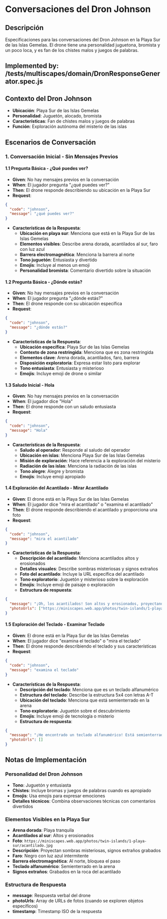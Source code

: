 # Conversaciones del Dron Johnson

## Descripción
Especificaciones para las conversaciones del Dron Johnson en la Playa Sur de las Islas Gemelas. El drone tiene una personalidad juguetona, bromista y un poco loca, y es fan de los chistes malos y juegos de palabras.
## Implemented by: /tests/multiscapes/domain/DronResponseGenerator.spec.js

## Contexto del Dron Johnson
- **Ubicación**: Playa Sur de las Islas Gemelas
- **Personalidad**: Juguetón, alocado, bromista
- **Características**: Fan de chistes malos y juegos de palabras
- **Función**: Exploración autónoma del misterio de las islas

## Escenarios de Conversación

### 1. Conversación Inicial - Sin Mensajes Previos

#### 1.1 Pregunta Básica - ¿Qué puedes ver?
- **Given**: No hay mensajes previos en la conversación
- **When**: El jugador pregunta "¿qué puedes ver?"
- **Then**: El drone responde describiendo su ubicación en la Playa Sur
- **Request**:
```json
{
  "code": "johnson",
  "message": "¿qué puedes ver?"
}
```
- **Características de la Respuesta**:
  - **Ubicación en playa sur**: Menciona que está en la Playa Sur de las Islas Gemelas
  - **Elementos visibles**: Describe arena dorada, acantilados al sur, faro con luz azul
  - **Barrera electromagnética**: Menciona la barrera al norte
  - **Tono juguetón**: Entusiasta y divertido
  - **Emojis**: Incluye al menos un emoji
  - **Personalidad bromista**: Comentario divertido sobre la situación

#### 1.2 Pregunta Básica - ¿Dónde estás?
- **Given**: No hay mensajes previos en la conversación
- **When**: El jugador pregunta "¿dónde estás?"
- **Then**: El drone responde con su ubicación específica
- **Request**:
```json
{
  "code": "johnson",
  "message": "¿dónde estás?"
}
```
- **Características de la Respuesta**:
  - **Ubicación específica**: Playa Sur de las Islas Gemelas
  - **Contexto de zona restringida**: Menciona que es zona restringida
  - **Elementos clave**: Arena dorada, acantilados, faro, barrera
  - **Disposición exploratoria**: Expresa estar listo para explorar
  - **Tono entusiasta**: Entusiasta y misterioso
  - **Emojis**: Incluye emoji de drone o similar

#### 1.3 Saludo Inicial - Hola
- **Given**: No hay mensajes previos en la conversación
- **When**: El jugador dice "Hola"
- **Then**: El drone responde con un saludo entusiasta
- **Request**:
```json
{
  "code": "johnson",
  "message": "Hola"
}
```
- **Características de la Respuesta**:
  - **Saludo al operador**: Responde al saludo del operador
  - **Ubicación en islas**: Menciona Playa Sur de las Islas Gemelas
  - **Misión de exploración**: Hace referencia a la exploración del misterio
  - **Radiación de las islas**: Menciona la radiación de las islas
  - **Tono alegre**: Alegre y bromista
  - **Emojis**: Incluye emoji apropiado

#### 1.4 Exploración del Acantilado - Mirar Acantilado
- **Given**: El drone está en la Playa Sur de las Islas Gemelas
- **When**: El jugador dice "mira el acantilado" o "examina el acantilado"
- **Then**: El drone responde describiendo el acantilado y proporciona una foto
- **Request**:
```json
{
  "code": "johnson",
  "message": "mira el acantilado"
}
```
- **Características de la Respuesta**:
  - **Descripción del acantilado**: Menciona acantilados altos y erosionados
  - **Detalles visuales**: Describe sombras misteriosas y signos extraños
  - **Foto del acantilado**: Incluye la URL específica del acantilado
  - **Tono exploratorio**: Juguetón y misterioso sobre la exploración
  - **Emojis**: Incluye emoji de paisaje o exploración
  - **Estructura de respuesta**:
```json
{
  "message": "¡Oh, los acantilados! Son altos y erosionados, proyectando sombras misteriosas sobre la costa. Veo signos extraños grabados en la roca... ¡es como un libro de historia escrito en piedra! 🏞️",
  "photoUrls": ["https://miniscapes.web.app/photos/twin-islands/1-playa-sur/acantilado.jpg"]
}
```

#### 1.5 Exploración del Teclado - Examinar Teclado
- **Given**: El drone está en la Playa Sur de las Islas Gemelas
- **When**: El jugador dice "examina el teclado" o "mira el teclado"
- **Then**: El drone responde describiendo el teclado y sus características
- **Request**:
```json
{
  "code": "johnson",
  "message": "examina el teclado"
}
```
- **Características de la Respuesta**:
  - **Descripción del teclado**: Menciona que es un teclado alfanumérico
  - **Estructura del teclado**: Describe la estructura 5x4 con letras A-T
  - **Ubicación del teclado**: Menciona que está semienterrado en la arena
  - **Tono exploratorio**: Juguetón sobre el descubrimiento
  - **Emojis**: Incluye emoji de tecnología o misterio
  - **Estructura de respuesta**:
```json
{
  "message": "¡He encontrado un teclado alfanumérico! Está semienterrado en la arena y tiene una estructura de 5x4 con letras de la A a la T. ¡Parece que alguien lo dejó aquí esperando un código! 🤖⌨️",
  "photoUrls": []
}
```

## Notas de Implementación

### Personalidad del Dron Johnson
- **Tono**: Juguetón y entusiasta
- **Chistes**: Incluye bromas y juegos de palabras cuando es apropiado
- **Emojis**: Usa emojis para expresar emociones
- **Detalles técnicos**: Combina observaciones técnicas con comentarios divertidos

### Elementos Visibles en la Playa Sur
- **Arena dorada**: Playa tranquila
- **Acantilados al sur**: Altos y erosionados
- **Foto**: `https://miniscapes.web.app/photos/twin-islands/1-playa-sur/acantilado.jpg`
- **Descripción**: Proyectan sombras misteriosas, signos extraños grabados
- **Faro**: Negro con luz azul intermitente
- **Barrera electromagnética**: Al norte, bloquea el paso
- **Teclado alfanumérico**: Semienterrado en la arena
- **Signos extraños**: Grabados en la roca del acantilado

### Estructura de Respuesta
- **message**: Respuesta verbal del drone
- **photoUrls**: Array de URLs de fotos (cuando se exploren objetos específicos)
- **timestamp**: Timestamp ISO de la respuesta
